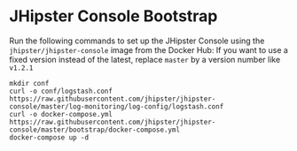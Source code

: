 # JHipster Console Bootstrap

Run the following commands to set up the JHipster Console using the `jhipster/jhipster-console` image from the Docker Hub:
If you want to use a fixed version instead of the latest, replace `master` by a version number like `v1.2.1`

```
mkdir conf
curl -o conf/logstash.conf https://raw.githubusercontent.com/jhipster/jhipster-console/master/log-monitoring/log-config/logstash.conf
curl -o docker-compose.yml https://raw.githubusercontent.com/jhipster/jhipster-console/master/bootstrap/docker-compose.yml
docker-compose up -d
```
